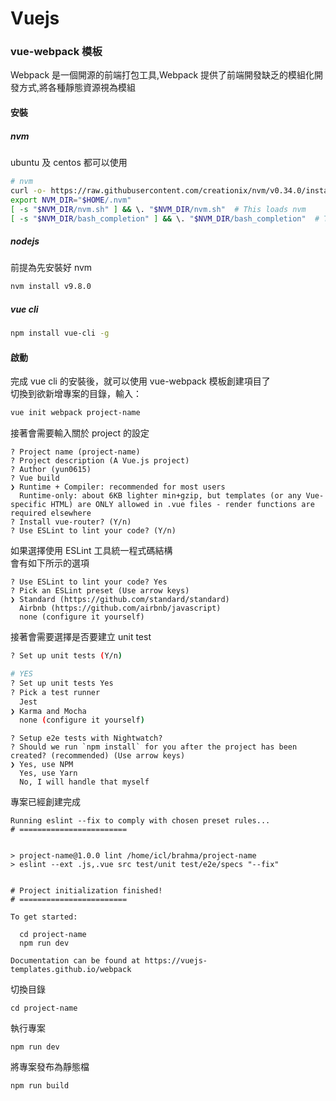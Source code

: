 # Vuejs

### vue-webpack 模板

Webpack 是一個開源的前端打包工具,Webpack 提供了前端開發缺乏的模組化開發方式,將各種靜態資源視為模組

#### 安裝

##### nvm
ubuntu 及 centos 都可以使用
```bash
# nvm
curl -o- https://raw.githubusercontent.com/creationix/nvm/v0.34.0/install.sh | bash
export NVM_DIR="$HOME/.nvm"
[ -s "$NVM_DIR/nvm.sh" ] && \. "$NVM_DIR/nvm.sh"  # This loads nvm
[ -s "$NVM_DIR/bash_completion" ] && \. "$NVM_DIR/bash_completion"  # This loads nvm bash_completion
```

##### nodejs
前提為先安裝好 nvm
```bash
nvm install v9.8.0
```

##### vue cli
```bash
npm install vue-cli -g
```

#### 啟動

完成 vue cli 的安裝後，就可以使用 vue-webpack 模板創建項目了 <br>
切換到欲新增專案的目錄，輸入：
```bash
vue init webpack project-name
```
接著會需要輸入關於 project 的設定
```
? Project name (project-name)
? Project description (A Vue.js project)
? Author (yun0615)
? Vue build
❯ Runtime + Compiler: recommended for most users
  Runtime-only: about 6KB lighter min+gzip, but templates (or any Vue-specific HTML) are ONLY allowed in .vue files - render functions are required elsewhere
? Install vue-router? (Y/n)
? Use ESLint to lint your code? (Y/n)
```

如果選擇使用 ESLint 工具統一程式碼結構 <br>
會有如下所示的選項
```
? Use ESLint to lint your code? Yes
? Pick an ESLint preset (Use arrow keys)
❯ Standard (https://github.com/standard/standard)
  Airbnb (https://github.com/airbnb/javascript)
  none (configure it yourself)
```

接著會需要選擇是否要建立 unit test

```bash
? Set up unit tests (Y/n)

# YES
? Set up unit tests Yes
? Pick a test runner
  Jest
❯ Karma and Mocha
  none (configure it yourself)
```


```
? Setup e2e tests with Nightwatch?
? Should we run `npm install` for you after the project has been created? (recommended) (Use arrow keys)
❯ Yes, use NPM
  Yes, use Yarn
  No, I will handle that myself
```

專案已經創建完成
```
Running eslint --fix to comply with chosen preset rules...
# ========================


> project-name@1.0.0 lint /home/icl/brahma/project-name
> eslint --ext .js,.vue src test/unit test/e2e/specs "--fix"


# Project initialization finished!
# ========================

To get started:

  cd project-name
  npm run dev

Documentation can be found at https://vuejs-templates.github.io/webpack
```

切換目錄
```
cd project-name
```

執行專案
```
npm run dev
```
將專案發布為靜態檔
```
npm run build
```
